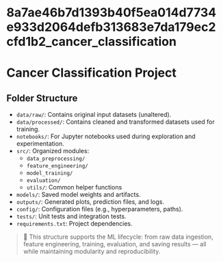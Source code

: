 # 8a7ae46b7d1393b40f5ea014d7734e933d2064defb313683e7da179ec2cfd1b2_cancer_classification

# Cancer Classification Project

## Folder Structure

- `data/raw/`: Contains original input datasets (unaltered).
- `data/processed/`: Contains cleaned and transformed datasets used for training.
- `notebooks/`: For Jupyter notebooks used during exploration and experimentation.
- `src/`: Organized modules:
  - `data_preprocessing/`
  - `feature_engineering/`
  - `model_training/`
  - `evaluation/`
  - `utils/`: Common helper functions
- `models/`: Saved model weights and artifacts.
- `outputs/`: Generated plots, prediction files, and logs.
- `config/`: Configuration files (e.g., hyperparameters, paths).
- `tests/`: Unit tests and integration tests.
- `requirements.txt`: Project dependencies.

> 🔁 This structure supports the ML lifecycle: from raw data ingestion, feature engineering, training, evaluation, and saving results — all while maintaining modularity and reproducibility.
